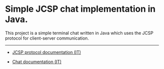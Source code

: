 # Simple JCSP chat implementation in Java.
This project is a simple terminal chat written in Java which uses the JCSP protocol
for client-server communication.

---

- [JCSP protocol documentation (IT)](jcsp.pdf)

- [Chat documentation (IT)](https://lotti-meucci.github.io/chat/)
